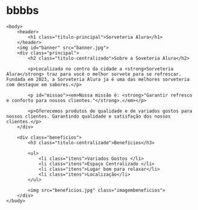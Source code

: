 # bbbbs
<!DOCTYPE html>
<html lang="pt-br">
	<head>
		<meta charset="UTF-8">
		<title>Sorveteria Alura </title>
		<link rel="stylesheet" href="style.css">
	</head>

	<body>
		<header>
			<h1 class="titulo-principal">Sorveteria Alura</h1>
		</header>
		<img id="banner" src="banner.jpg">
		<div class="principal">
			<h2 class="titulo-centralizado">Sobre a Soveteria Alura</h2>
	 
			<p>Localizada no centro da cidade a <strong>Sorveteria Alura</strong> traz para você o melhor sorvete para se refrescar. Fundada em 2023, a Sorveteria Alura ja é uma das melhores sorveteria com destaque em sabores.</p>

			<p id="missao"><em>Nossa missão é: <strong>"Garantir refresco e conforto para nossos clientes."</strong>.</em></p>

			<p>Oferecemos produtos de qualidade e de variados gostos para nossos clientes. Garantindo qualidade e satisfação dos nossos clientes.</p>
		</div>

		<div class="beneficios">
			<h3 class="titulo-centralizado">Benefícios</h3>

			<ul>
				<li class="itens">Variados Gostos </li>
				<li class="itens">Espaço Centralizado </li>
				<li class="itens">Lugar bom para relaxar</li>
				<li class="itens">Localização</li>
			</ul>

			<img src="beneficios.jpg" class="imagembeneficios">
		</div>
	</body>
</html>
